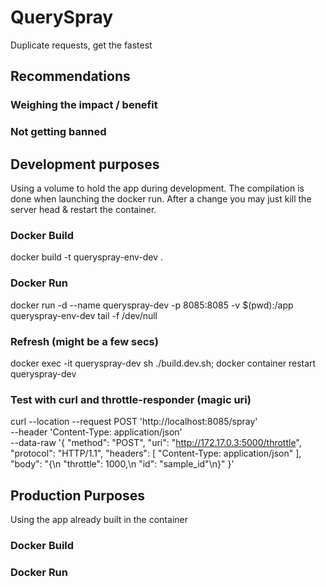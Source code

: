 # QuerySpray
 Duplicate requests, get the fastest


 ## Recommendations
### Weighing the impact / benefit
<!-- TODO -->
### Not getting banned
<!-- TODO -->


## Development purposes
Using a volume to hold the app during development. The compilation is done when launching the docker run.
After a change you may just kill the server head & restart the container. 
### Docker Build
docker build -t queryspray-env-dev .

### Docker Run
<!-- The -d & tail will keep the container running -->
docker run -d --name queryspray-dev -p 8085:8085 -v $(pwd):/app queryspray-env-dev tail -f /dev/null

### Refresh (might be a few secs)
docker exec -it queryspray-dev sh ./build.dev.sh; docker container restart queryspray-dev

### Test with curl and throttle-responder (magic uri)
curl --location --request POST 'http://localhost:8085/spray' \
--header 'Content-Type: application/json' \
--data-raw '{
    "method": "POST",
    "uri": "http://172.17.0.3:5000/throttle",
    "protocol": "HTTP/1.1",
    "headers": [
        "Content-Type: application/json"
    ],
    "body": "{\n    \"throttle\": 1000,\n    \"id\": \"sample_id\"\n}"
}'

## Production Purposes
Using the app already built in the container

### Docker Build
<!-- TODO -->

### Docker Run
<!-- TODO -->
